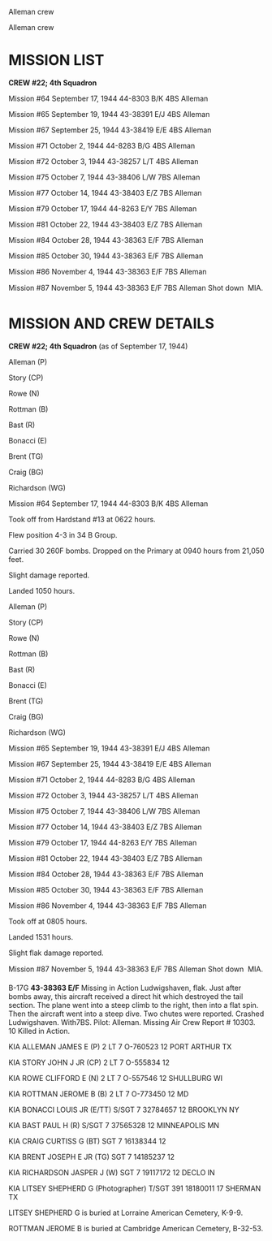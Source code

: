





Alleman crew






 




Alleman crew

# MISSION LIST

**CREW #22; 4th Squadron**

Mission #64 September 17, 1944 44-8303 B/K 4BS Alleman

Mission #65 September 19, 1944 43-38391 E/J 4BS
Alleman

Mission #67 September 25, 1944 43-38419 E/E 4BS Alleman

Mission #71 October 2, 1944 44-8283 B/G 4BS Alleman

Mission #72 October 3, 1944 43-38257 L/T 4BS Alleman

Mission #75 October 7, 1944 43-38406 L/W 7BS Alleman

Mission #77 October 14, 1944 43-38403 E/Z 7BS Alleman

Mission #79 October 17, 1944 44-8263 E/Y 7BS Alleman

Mission #81 October 22, 1944
43-38403 E/Z 7BS Alleman 

Mission #84 October 28, 1944 43-38363 E/F 7BS Alleman

Mission #85 October 30, 1944 43-38363 E/F 7BS Alleman

Mission #86 November 4, 1944 43-38363 E/F 7BS Alleman

Mission #87 November 5, 1944 43-38363 E/F 7BS
Alleman Shot down 
MIA.

# MISSION AND CREW DETAILS

**CREW #22; 4th Squadron** (as of September 17, 1944\)

Alleman (P)

Story (CP)

Rowe (N)

Rottman (B)

Bast (R)

Bonacci (E)

Brent (TG)

Craig (BG)

Richardson (WG)

Mission #64 September 17, 1944 44-8303 B/K 4BS Alleman

Took off from Hardstand #13 at 0622 hours.

Flew position 4-3 in 34 B Group.

Carried 30 260F bombs. Dropped on the Primary at 0940 hours
from 21,050 feet.

Slight damage reported.

Landed 1050 hours.

Alleman (P)

Story (CP)

Rowe (N)

Rottman (B)

Bast (R)

Bonacci (E)

Brent (TG)

Craig (BG)

Richardson (WG)

Mission #65 September 19, 1944 43-38391 E/J 4BS
Alleman

Mission #67 September 25, 1944 43-38419 E/E 4BS Alleman

Mission #71 October 2, 1944 44-8283 B/G 4BS Alleman

Mission #72 October 3, 1944 43-38257 L/T 4BS Alleman

Mission #75 October 7, 1944 43-38406 L/W 7BS Alleman

Mission #77 October 14, 1944 43-38403 E/Z 7BS Alleman

Mission #79 October 17, 1944 44-8263 E/Y 7BS Alleman

Mission #81 October 22, 1944 43-38403 E/Z 7BS Alleman

Mission #84 October 28, 1944 43-38363 E/F 7BS Alleman

Mission #85 October 30, 1944 43-38363 E/F 7BS Alleman

Mission #86 November 4, 1944 43-38363 E/F 7BS Alleman

Took off at 0805 hours.

Landed 1531 hours.

Slight flak damage reported.

Mission #87 November 5, 1944 43-38363 E/F 7BS
Alleman Shot down 
MIA.

B-17G **43-38363 E/F** Missing in Action Ludwigshaven,
flak. Just after bombs away, this aircraft received a direct hit which
destroyed the tail section. The plane went into a steep climb to the right,
then into a flat spin. Then the aircraft went into a steep dive. Two chutes
were reported. Crashed Ludwigshaven. With7BS. Pilot: Alleman. Missing Air Crew
Report \# 10303\. 10 Killed in Action.

KIA ALLEMAN JAMES E
(P)
2 LT
7
O-760523
12 PORT ARTHUR TX

KIA STORY JOHN J JR
(CP)
2 LT 7
O-555834
12

KIA ROWE CLIFFORD E
(N)
2 LT
7
O-557546
12 SHULLBURG WI

KIA ROTTMAN JEROME B
(B)
2 LT
7
O-773450
12 MD

KIA BONACCI LOUIS JR
(E/TT)
S/SGT
7
32784657
12 BROOKLYN NY

KIA BAST PAUL H
(R)
S/SGT
7
37565328
12 MINNEAPOLIS MN

KIA CRAIG CURTISS G (BT)
SGT 7
16138344
12

KIA BRENT JOSEPH E JR
(TG)
SGT
7
14185237
12

KIA RICHARDSON JASPER J (W)
SGT
7
19117172
12 DECLO IN

KIA LITSEY SHEPHERD G (Photographer)
T/SGT
391
18180011
17 SHERMAN TX

LITSEY SHEPHERD G is buried at Lorraine American Cemetery,
K-9-9.

ROTTMAN JEROME B is buried at Cambridge American Cemetery,
B-32-53.





